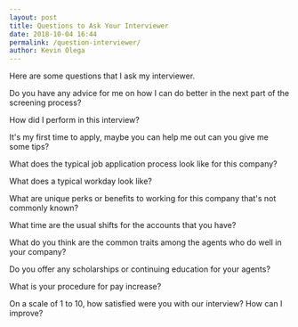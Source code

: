 ```yaml
--- 
layout: post 
title: Questions to Ask Your Interviewer
date: 2018-10-04 16:44
permalink: /question-interviewer/ 
author: Kevin Olega 
--- 
```

Here are some questions that I ask my interviewer.

Do you have any advice for me on how I can do better in the next part of the screening process?

How did I perform in this interview?

It's my first time to apply, maybe you can help me out can you give me some tips?

What does the typical job application process look like for this company?

What does a typical workday look like?

What are unique perks or benefits to working for this company that's not commonly known?

What time are the usual shifts for the accounts that you have?

What do you think are the common traits among the agents who do well in your company?

Do you offer any scholarships or continuing education for your agents?

What is your procedure for pay increase?

On a scale of 1 to 10, how satisfied were you with our interview? How can I improve?